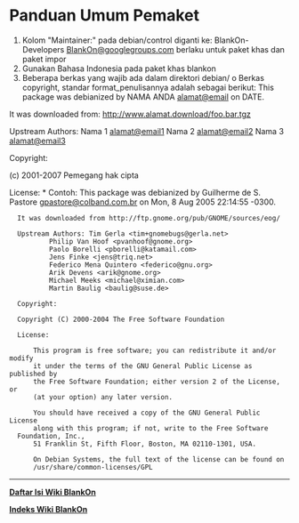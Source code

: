 # Panduan Umum Pemaket
   1. Kolom "Maintainer:" pada debian/control diganti ke: BlankOn-Developers
      <BlankOn@googlegroups.com> berlaku untuk paket khas dan paket impor
   2. Gunakan Bahasa Indonesia pada paket khas blankon
   3. Beberapa berkas yang wajib ada dalam direktori debian/
          o Berkas copyright, standar ​format_penulisannya adalah sebagai
            berikut:
This package was debianized by NAMA ANDA <alamat@email> on
DATE.

It was downloaded from: http://www.alamat.download/foo.bar.tgz

Upstream Authors:
	Nama 1 <alamat@email1>
	Nama 2 <alamat@email2>
	Nama 3 <alamat@email3>

Copyright:

(c) 2001-2007 Pemegang hak cipta

License:
<Ganti dengan isi lisensi yang dipergunakan aplikasi tersebut>
    * Contoh:
      This package was debianized by Guilherme de S. Pastore
      <gpastore@colband.com.br> on
      Mon, 8 Aug 2005 22:14:55 -0300.

      It was downloaded from http://ftp.gnome.org/pub/GNOME/sources/eog/

      Upstream Authors: Tim Gerla <tim+gnomebugs@gerla.net>
      		  Philip Van Hoof <pvanhoof@gnome.org>
      		  Paolo Borelli <pborelli@katamail.com>
      		  Jens Finke <jens@triq.net>
      		  Federico Mena Quintero <federico@gnu.org>
      		  Arik Devens <arik@gnome.org>
      		  Michael Meeks <michael@ximian.com>
      		  Martin Baulig <baulig@suse.de>

      Copyright:

      Copyright (C) 2000-2004 The Free Software Foundation

      License:

          This program is free software; you can redistribute it and/or modify
          it under the terms of the GNU General Public License as published by
          the Free Software Foundation; either version 2 of the License, or
          (at your option) any later version.

          You should have received a copy of the GNU General Public License
          along with this program; if not, write to the Free Software
      Foundation, Inc.,
          51 Franklin St, Fifth Floor, Boston, MA 02110-1301, USA.

          On Debian Systems, the full text of the license can be found on
          /usr/share/common-licenses/GPL




---
[**Daftar Isi Wiki BlankOn**](/wiki/DaftarIsi/index.html)
 
[**Indeks Wiki BlankOn**](/wiki/Indeks.html)



